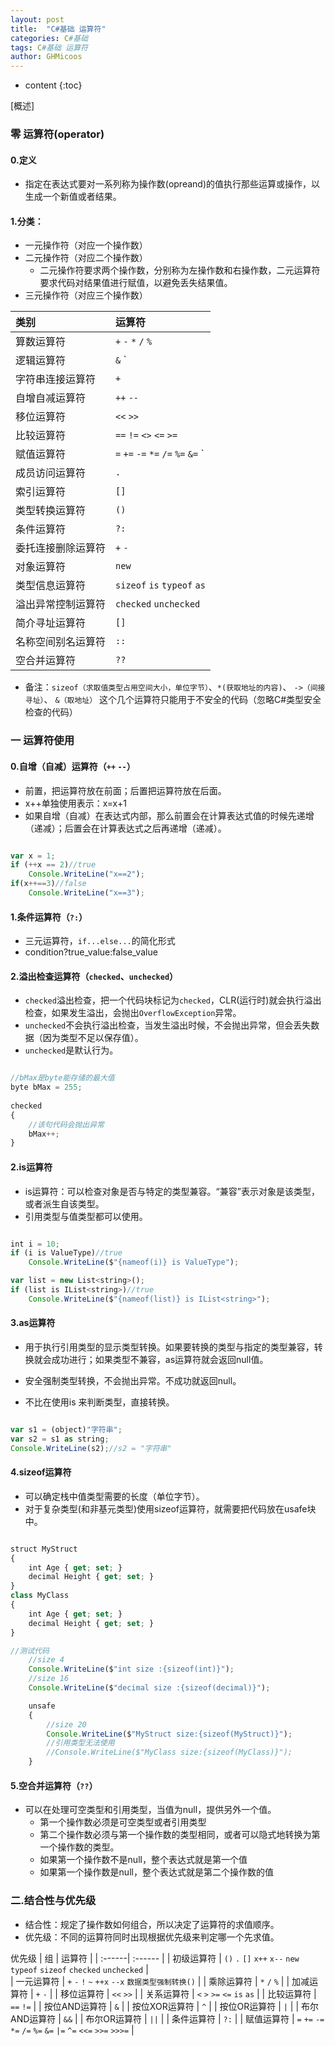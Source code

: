 ```yaml
---
layout: post
title:  "C#基础 运算符"
categories: C#基础
tags: C#基础 运算符
author: GHMicoos
---
```



* content
{:toc}

[概述]

### 零 运算符(operator)
#### 0.定义
 
 * 指定在表达式要对一系列称为操作数(opreand)的值执行那些运算或操作，以生成一个新值或者结果。

#### 1.分类：
* 一元操作符（对应一个操作数）
* 二元操作符（对应二个操作数）
  * 二元操作符要求两个操作数，分别称为左操作数和右操作数，二元运算符要求代码对结果值进行赋值，以避免丢失结果值。
* 三元操作符（对应三个操作数）



| 类别 | 运算符 |
| :------| :------ | 
| 算数运算符 | `+` `-` `*` `/` `%`  | |   
| 逻辑运算符 |  `&` `|` `^` `~` `&&` `||` `!` |
| 字符串连接运算符  | `+` |
| 自增自减运算符  | `++` `--` |
| 移位运算符  | `<<` `>>` |
| 比较运算符  | `==` `!=` `<>` `<=` `>=` |
| 赋值运算符  | `=` `+=` `-=` `*=` `/=` `%=` `&=` `|=` `^=` `<<=` `>>=` |
| 成员访问运算符  | `.` |
| 索引运算符  | `[]` |
| 类型转换运算符  | `()` |
| 条件运算符  | `?:` |
| 委托连接删除运算符  | `+` `-` |
| 对象运算符  | `new` |
| 类型信息运算符  | `sizeof` `is` `typeof` `as` |
| 溢出异常控制运算符  | `checked` `unchecked` |
| 简介寻址运算符  | `[]` |
| 名称空间别名运算符  | `::` |
| 空合并运算符  | `??` |

* 备注：`sizeof（求取值类型占用空间大小，单位字节）`、`*(获取地址的内容)`、 `->（间接寻址）`、 `&（取地址）` 这个几个运算符只能用于不安全的代码（忽略C#类型安全检查的代码）

### 一 运算符使用

#### **0.自增（自减）运算符（`++` `--`）**
* 前置，把运算符放在前面；后置把运算符放在后面。
* x++单独使用表示：x=x+1
* 如果自增（自减）在表达式内部，那么前置会在计算表达式值的时候先递增（递减）；后置会在计算表达式之后再递增（递减）。

``` js

var x = 1;
if (++x == 2)//true
    Console.WriteLine("x==2");
if(x++==3)//false 
    Console.WriteLine("x==3");

```

#### **1.条件运算符（`?:`）**
* 三元运算符，`if...else...`的简化形式
* condition?true_value:false_value

#### **2.溢出检查运算符（`checked`、`unchecked`）**
* `checked`溢出检查，把一个代码块标记为`checked`，CLR(运行时)就会执行溢出检查，如果发生溢出，会抛出`OverflowException`异常。
* `unchecked`不会执行溢出检查，当发生溢出时候，不会抛出异常，但会丢失数据（因为类型不足以保存值）。
* `unchecked`是默认行为。

``` js

//bMax是byte能存储的最大值
byte bMax = 255;
           
checked
{
    //该句代码会抛出异常
    bMax++;
}

```

#### **2.is运算符**
* is运算符：可以检查对象是否与特定的类型兼容。“兼容”表示对象是该类型，或者派生自该类型。
* 引用类型与值类型都可以使用。

``` js

int i = 10;
if (i is ValueType)//true
    Console.WriteLine($"{nameof(i)} is ValueType");

var list = new List<string>();
if (list is IList<string>)//true
    Console.WriteLine($"{nameof(list)} is IList<string>");

```

#### **3.as运算符**
* 用于执行引用类型的显示类型转换。如果要转换的类型与指定的类型兼容，转换就会成功进行；如果类型不兼容，as运算符就会返回null值。

* 安全强制类型转换，不会抛出异常。不成功就返回null。
* 不比在使用is 来判断类型，直接转换。

``` js

var s1 = (object)"字符串";
var s2 = s1 as string;
Console.WriteLine(s2);//s2 = "字符串"


```

#### **4.sizeof运算符**
* 可以确定栈中值类型需要的长度（单位字节）。
* 对于复杂类型(和非基元类型)使用sizeof运算符，就需要把代码放在usafe块中。

``` js

struct MyStruct
{
    int Age { get; set; }
    decimal Height { get; set; }
}
class MyClass
{
    int Age { get; set; }
    decimal Height { get; set; }
}

//测试代码
    //size 4
    Console.WriteLine($"int size :{sizeof(int)}");
    //size 16
    Console.WriteLine($"decimal size :{sizeof(decimal)}");

    unsafe
    {
        //size 20
        Console.WriteLine($"MyStruct size:{sizeof(MyStruct)}");
        //引用类型无法使用
        //Console.WriteLine($"MyClass size:{sizeof(MyClass)}");
    }

```

#### **5.空合并运算符（`??`）**
* 可以在处理可空类型和引用类型，当值为null，提供另外一个值。    
  * 第一个操作数必须是可空类型或者引用类型
  * 第二个操作数必须与第一个操作数的类型相同，或者可以隐式地转换为第一个操作数的类型。  
  * 如果第一个操作数不是null，整个表达式就是第一个值
  * 如果第一个操作数是null，整个表达式就是第二个操作数的值







###  二.结合性与优先级
* 结合性：规定了操作数如何组合，所以决定了运算符的求值顺序。
* 优先级：不同的运算符同时出现根据优先级来判定哪一个先求值。


优先级
| 组 | 运算符 |
| :------| :------ | 
| 初级运算符 | `()` `.` `[]` `x++` `x--` `new` `typeof` `sizeof` `checked` `unchecked` |   
| 一元运算符 | `+` `-` `!` `~` `++x` `--x` `数据类型强制转换()` |
| 乘除运算符  | `*` `/` `%` |
| 加减运算符  | `+` `-` |
| 移位运算符  | `<<` `>>` |
| 关系运算符  | `<` `>` `>=` `<=` `is` `as` |
| 比较运算符  | `==` `!=` |
| 按位AND运算符  | `&` |
| 按位XOR运算符  | `^` |
| 按位OR运算符  | `|` |
| 布尔AND运算符  | `&&` |
| 布尔OR运算符  | `||` |
| 条件运算符  | `?:` |
| 赋值运算符  | `=` `+=` `-=` `*=` `/=` `%=` `&=` `|=` `^=` `<<=` `>>=` `>>>=` |




